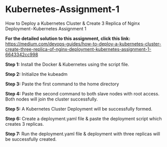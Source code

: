 # Kubernetes-Assignment-1
How to Deploy a Kubernetes Cluster &amp; Create 3 Replica of Nginx Deployment - Kubernetes Assignment 1

**For the detailed solution to this assignment, click this link:** https://medium.com/devops-guides/how-to-deploy-a-kubernetes-cluster-create-three-replica-of-nginx-deployment-kubernetes-assignment-1-6643342cc998

**Step 1:** Install the Docker & Kubernetes using the script file.

**Step 2:** Initialize the kubeadm 

**Step 3:** Paste the first command to the home directory

**Step 4:** Paste the second command to both slave nodes with root access. Both nodes will join the cluster successfully.

**Step 5:** A Kubernetes Cluster Deployment will be successfully formed.

**Step 6:** Create a deployment.yaml file & paste the deployment script which creates 3 replicas.

**Step 7:** Run the deployment.yaml file & deployment with three replicas will be successfully created.

